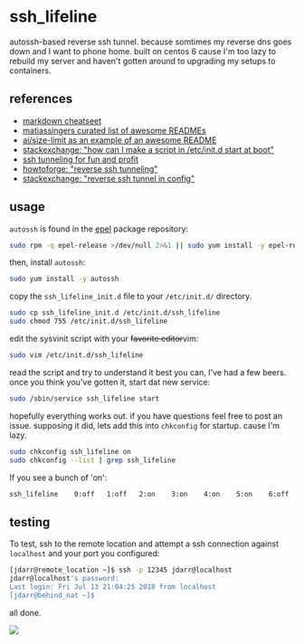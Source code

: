# ssh_lifeline

autossh-based reverse ssh tunnel.
because somtimes my reverse dns goes down and I want to phone home.
built on centos 6 cause I'm too lazy to rebuild my server and haven't
gotten around to upgrading my setups to containers.

## references

* [markdown cheatseet](https://github.com/adam-p/markdown-here/wiki/Markdown-Cheatsheet)
* [matiassingers curated list of awesome READMEs](https://github.com/matiassingers/awesome-readme)
* [ai/size-limit as an example of an awesome README](https://github.com/ai/size-limit/blob/master/README.md)
* [stackexchange: "how can I make a script in /etc/init.d start at boot"](https://unix.stackexchange.com/questions/20357/how-can-i-make-a-script-in-etc-init-d-start-at-boot)
* [ssh tunneling for fun and profit](https://www.everythingcli.org/ssh-tunnelling-for-fun-and-profit-autossh/)
* [howtoforge: "reverse ssh tunneling"](https://www.howtoforge.com/reverse-ssh-tunneling)
* [stackexchange: "reverse ssh tunnel in config"](https://unix.stackexchange.com/questions/162093/reverse-ssh-tunnel-in-config)

## usage

`autossh` is found in the [epel](https://fedoraproject.org/wiki/EPEL) package repository:

```sh
sudo rpm -q epel-release >/dev/null 2>&1 || sudo yum install -y epel-release
```

then, install `autossh`:

```sh
sudo yum install -y autossh
```

copy the `ssh_lifeline_init.d` file to your `/etc/init.d/` directory.

```sh
sudo cp ssh_lifeline_init.d /etc/init.d/ssh_lifeline
sudo chmod 755 /etc/init.d/ssh_lifeline
```

edit the sysvinit script with your ~~favorite editor~~vim:

```sh
sudo vim /etc/init.d/ssh_lifeline
```

read the script and try to understand it best you can, I've had a few beers.
once you think you've gotten it, start dat new service:

```sh
sudo /sbin/service ssh_lifeline start
```

hopefully everything works out. if you have questions feel free to post an issue.
supposing it did, lets add this into `chkconfig` for startup. cause I'm lazy.

```sh
sudo chkconfig ssh_lifeline on
sudo chkconfig --list | grep ssh_lifeline
```

If you see a bunch of 'on':

```sh
ssh_lifeline    0:off   1:off   2:on    3:on    4:on    5:on    6:off
```

## testing

To test, ssh to the remote location and attempt a ssh connection against
`localhost` and your port you configured:

```sh
[jdarr@remote_location ~]$ ssh -p 12345 jdarr@localhost
jdarr@localhost's password:
Last login: Fri Jul 13 21:04:25 2018 from localhost
[jdarr@behind_nat ~]$ 
```

all done.

<img src="https://masterofallscience.com/video/S03E08/uL6s4z_2RssPHe-OvD_fpDCcFp0=.gif">
